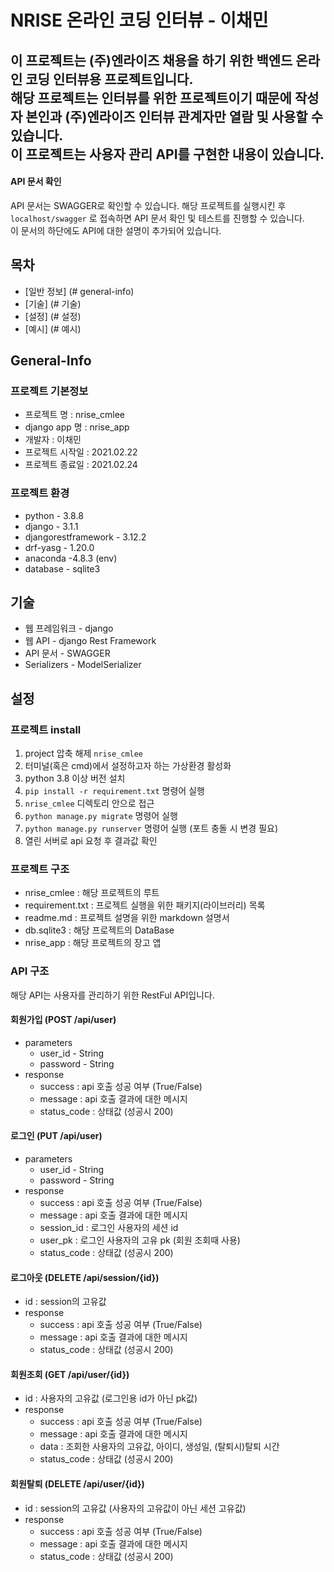 # NRISE 온라인 코딩 인터뷰 - 이채민

이 프로젝트는 (주)엔라이즈 채용을 하기 위한  백엔드 온라인 코딩 인터뷰용 프로젝트입니다.  
해당 프로젝트는 인터뷰를 위한 프로젝트이기 때문에 작성자 본인과 (주)엔라이즈 인터뷰 관계자만 열람 및 사용할 수 있습니다.  
이 프로젝트는 사용자 관리 API를 구현한 내용이 있습니다.
----
#### API 문서 확인
API 문서는 SWAGGER로 확인할 수 있습니다.
해당 프로젝트를 실행시킨 후 `localhost/swagger` 로 접속하면 API 문서 확인 및 테스트를 진행할 수 있습니다.  
이 문서의 하단에도 API에 대한 설명이 추가되어 있습니다.

## 목차 
* [일반 정보] (# general-info) 
* [기술] (# 기술) 
* [설정] (# 설정)
* [예시] (# 예시)

## General-Info
### 프로젝트 기본정보
* 프로젝트 명 : nrise_cmlee
* django app 명 : nrise_app
* 개발자 : 이채민
* 프로젝트 시작일 : 2021.02.22
* 프로젝트 종료일 : 2021.02.24

### 프로젝트 환경
* python - 3.8.8
* django - 3.1.1
* djangorestframework - 3.12.2
* drf-yasg - 1.20.0
* anaconda -4.8.3 (env)
* database - sqlite3

## 기술
* 웹 프레임워크 - django
* 웹 API - django Rest Framework
* API 문서 - SWAGGER
* Serializers - ModelSerializer

## 설정
### 프로젝트 install
1. project 압축 해제  `nrise_cmlee`
2. 터미널(혹은 cmd)에서 설정하고자 하는 가상환경 활성화
3. python 3.8 이상 버전 설치
4. `pip install -r requirement.txt` 명령어 실행
5. `nrise_cmlee` 디렉토리 안으로 접근
6. `python manage.py migrate` 명령어 실행
7. `python manage.py runserver` 명령어 실행 (포트 충돌 시 변경 필요)
8. 열린 서버로 api 요청 후 결과값 확인

### 프로젝트 구조
* nrise_cmlee : 해당 프로젝트의 루트
* requirement.txt : 프로젝트 실행을 위한 패키지(라이브러리) 목록
* readme.md : 프로젝트 설명을 위한 markdown 설명서
* db.sqlite3 : 해당 프로젝트의 DataBase
* nrise_app : 해당 프로젝트의 장고 앱

### API 구조
해당 API는 사용자를 관리하기 위한 RestFul API입니다.
#### 회원가입 (POST /api/user)
* parameters
  * user_id - String
  * password - String
 * response
   * success : api 호출 성공 여부 (True/False)
   * message : api 호출 결과에 대한 메시지
   * status_code : 상태값 (성공시 200)

#### 로그인 (PUT /api/user)
* parameters
  * user_id - String
  * password - String
 * response
   * success : api 호출 성공 여부 (True/False)
   * message : api 호출 결과에 대한 메시지
   * session_id : 로그인 사용자의 세션 id
   * user_pk : 로그인 사용자의 고유 pk (회원 조회때 사용)
   * status_code : 상태값 (성공시 200)


#### 로그아웃 (DELETE /api/session/{id})
* id :  session의 고유값
 * response
   * success : api 호출 성공 여부 (True/False)
   * message : api 호출 결과에 대한 메시지
   * status_code : 상태값 (성공시 200)

#### 회원조회 (GET /api/user/{id})
* id :  사용자의 고유값 (로그인용 id가 아닌 pk값)
 * response
   * success : api 호출 성공 여부 (True/False)
   * message : api 호출 결과에 대한 메시지
   * data : 조회한 사용자의 고유값, 아이디, 생성일, (탈퇴시)탈퇴 시간
   * status_code : 상태값 (성공시 200)


#### 회원탈퇴 (DELETE /api/user/{id})
* id :  session의 고유값 (사용자의 고유값이 아닌 세션 고유값)
 * response
   * success : api 호출 성공 여부 (True/False)
   * message : api 호출 결과에 대한 메시지
   * status_code : 상태값 (성공시 200)

